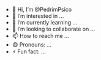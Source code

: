 - 👋 Hi, I’m @PedrimPsico
- 👀 I’m interested in ...
- 🌱 I’m currently learning ...
- 💞️ I’m looking to collaborate on ...
- 📫 How to reach me ...
- 😄 Pronouns: ...
- ⚡ Fun fact: ...

<!---
PedrimPsico/PedrimPsico is a ✨ special ✨ repository because its `README.md` (this file) appears on your GitHub profile.
You can click the Preview link to take a look at your changes.
--->
